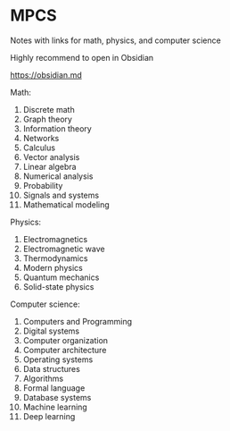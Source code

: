 # MPCS
Notes with links for math, physics, and computer science

Highly recommend to open in Obsidian

https://obsidian.md

Math: 
1. Discrete math
2. Graph theory
3. Information theory
4. Networks
5. Calculus
6. Vector analysis
7. Linear algebra
8. Numerical analysis
9. Probability
10. Signals and systems
11. Mathematical modeling

Physics: 
1. Electromagnetics
2. Electromagnetic wave
3. Thermodynamics
4. Modern physics
5. Quantum mechanics
6. Solid-state physics

Computer science: 
1. Computers and Programming
2. Digital systems
3. Computer organization
4. Computer architecture
5. Operating systems
6. Data structures
7. Algorithms
8. Formal language
9. Database systems
10. Machine learning
11. Deep learning
